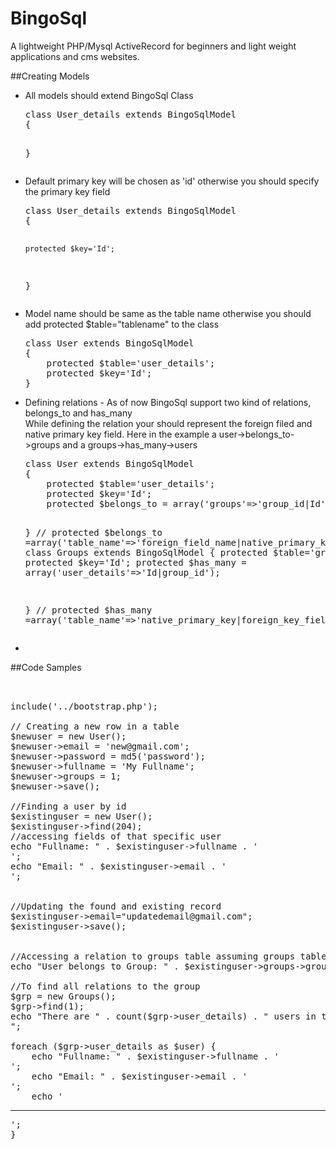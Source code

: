 BingoSql
========

A lightweight PHP/Mysql ActiveRecord for beginners and light weight applications and cms websites.

##Creating Models
<ul>
<li>All models should extend BingoSql Class
<pre>
class User_details extends BingoSqlModel
{
          
}
</pre>
</li>
<li>Default primary key will be chosen as 'id' otherwise you should specify the primary key field 
<pre>
class User_details extends BingoSqlModel
{
   
    protected $key='Id';   
    
}
</pre>
</li>
<li>Model name should be same as the table name otherwise you should add protected $table="tablename" to the class
<pre>
class User extends BingoSqlModel
{
    protected $table='user_details';
    protected $key='Id';
}
</pre>
</li>
<li>Defining relations - As of now BingoSql support two kind of relations, belongs_to and has_many<br>
While defining the relation your should represent the foreign filed and native primary key field.
Here in the example a user->belongs_to->groups and a groups->has_many->users
<pre>
class User extends BingoSqlModel
{
    protected $table='user_details';
    protected $key='Id';
    protected $belongs_to = array('groups'=>'group_id|Id'); 
    
}
// protected $belongs_to =array('table_name'=>'foreign_field_name|native_primary_key_for_table_which_it_belong_to'); 
class Groups extends BingoSqlModel
{
    protected $table='groups';
    protected $key='Id';
    protected $has_many = array('user_details'=>'Id|group_id'); 
    
}
// protected $has_many =array('table_name'=>'native_primary_key|foreign_key_field_at_related_table'); 
</pre>
</li>
<li></li>
</ul>

##Code Samples
<pre>


include('../bootstrap.php');

// Creating a new row in a table
$newuser = new User();
$newuser->email = 'new@gmail.com';
$newuser->password = md5('password');
$newuser->fullname = 'My Fullname';
$newuser->groups = 1;
$newuser->save();

//Finding a user by id
$existinguser = new User();
$existinguser->find(204);
//accessing fields of that specific user
echo "Fullname: " . $existinguser->fullname . '<br>';
echo "Email: " . $existinguser->email . '<br>';


//Updating the found and existing record
$existinguser->email="updatedemail@gmail.com";
$existinguser->save();


//Accessing a relation to groups table assuming groups table have a field group_name
echo "User belongs to Group: " . $existinguser->groups->group_name;

//To find all relations to the group
$grp = new Groups();
$grp->find(1);
echo "There are " . count($grp->user_details) . " users in this group<br>";

foreach ($grp->user_details as $user) {
    echo "Fullname: " . $existinguser->fullname . '<br>';
    echo "Email: " . $existinguser->email . '<br>';
    echo '<hr>';
}

</pre>